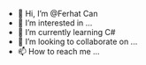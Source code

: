 - 👋 Hi, I’m @Ferhat Can
- 👀 I’m interested in ...
- 🌱 I’m currently learning C#
- 💞️ I’m looking to collaborate on ...
- 📫 How to reach me ...

<!---
Feratcana/Feratcana is a ✨ special ✨ repository because its `README.md` (this file) appears on your GitHub profile.
You can click the Preview link to take a look at your changes.
--->
